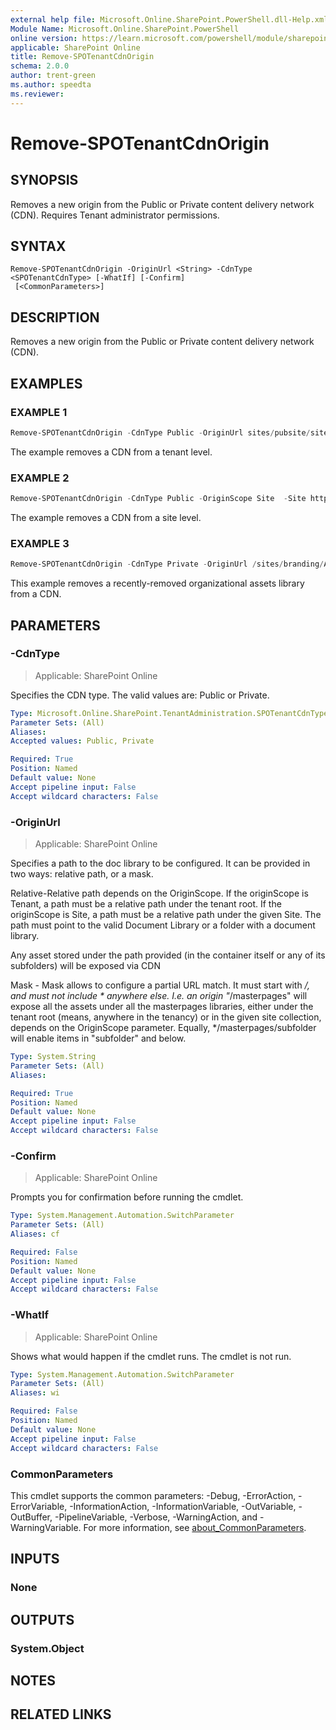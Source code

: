 ```yaml
---
external help file: Microsoft.Online.SharePoint.PowerShell.dll-Help.xml
Module Name: Microsoft.Online.SharePoint.PowerShell
online version: https://learn.microsoft.com/powershell/module/sharepoint-online/remove-spotenantcdnorigin
applicable: SharePoint Online
title: Remove-SPOTenantCdnOrigin
schema: 2.0.0
author: trent-green
ms.author: speedta
ms.reviewer:
---
```


# Remove-SPOTenantCdnOrigin

## SYNOPSIS

Removes a new origin from the Public or Private content delivery network (CDN). Requires Tenant administrator permissions.

## SYNTAX

```
Remove-SPOTenantCdnOrigin -OriginUrl <String> -CdnType <SPOTenantCdnType> [-WhatIf] [-Confirm]
 [<CommonParameters>]
```

## DESCRIPTION

Removes a new origin from the Public or Private content delivery network (CDN).

## EXAMPLES

### EXAMPLE 1

```powershell
Remove-SPOTenantCdnOrigin -CdnType Public -OriginUrl sites/pubsite/siteassets/subfolder
```

The example removes a CDN from a tenant level.

### EXAMPLE 2

```powershell
Remove-SPOTenantCdnOrigin -CdnType Public -OriginScope Site  -Site https://contoso.sharepoint.com/sites/pubsite -OriginUrl siteassets/subfolder
```

The example removes a CDN from a site level.

### EXAMPLE 3

```powershell
Remove-SPOTenantCdnOrigin -CdnType Private -OriginUrl /sites/branding/Assets
```

This example removes a recently-removed organizational assets library from a CDN.

## PARAMETERS

### -CdnType

> Applicable: SharePoint Online

Specifies the CDN type. The valid values are: Public or Private.

```yaml
Type: Microsoft.Online.SharePoint.TenantAdministration.SPOTenantCdnType
Parameter Sets: (All)
Aliases:
Accepted values: Public, Private

Required: True
Position: Named
Default value: None
Accept pipeline input: False
Accept wildcard characters: False
```

### -OriginUrl

> Applicable: SharePoint Online

Specifies a path to the doc library to be configured. It can be provided in two ways: relative path, or a mask.

Relative-Relative path depends on the OriginScope. If the originScope is Tenant, a path must be a relative path under the tenant root. If the originScope is Site, a path must be a relative path under the given Site. The path must point to the valid Document Library or a folder with a document library.

Any asset stored under the path provided (in the container itself or any of its subfolders) will be exposed via CDN

Mask - Mask allows to configure a partial URL match. It must start with */, and must not include * anywhere else. I.e. an origin "*/masterpages" will expose all the assets under all the masterpages libraries, either under the tenant root (means, anywhere in the tenancy) or in the given site collection, depends on the OriginScope parameter. Equally, */masterpages/subfolder will enable items in "subfolder" and below.

```yaml
Type: System.String
Parameter Sets: (All)
Aliases:

Required: True
Position: Named
Default value: None
Accept pipeline input: False
Accept wildcard characters: False
```

### -Confirm

> Applicable: SharePoint Online

Prompts you for confirmation before running the cmdlet.

```yaml
Type: System.Management.Automation.SwitchParameter
Parameter Sets: (All)
Aliases: cf

Required: False
Position: Named
Default value: None
Accept pipeline input: False
Accept wildcard characters: False
```

### -WhatIf

> Applicable: SharePoint Online

Shows what would happen if the cmdlet runs.
The cmdlet is not run.

```yaml
Type: System.Management.Automation.SwitchParameter
Parameter Sets: (All)
Aliases: wi

Required: False
Position: Named
Default value: None
Accept pipeline input: False
Accept wildcard characters: False
```

### CommonParameters

This cmdlet supports the common parameters: -Debug, -ErrorAction, -ErrorVariable, -InformationAction, -InformationVariable, -OutVariable, -OutBuffer, -PipelineVariable, -Verbose, -WarningAction, and -WarningVariable. For more information, see [about_CommonParameters](https://go.microsoft.com/fwlink/?LinkID=113216).

## INPUTS

### None

## OUTPUTS

### System.Object

## NOTES

## RELATED LINKS
